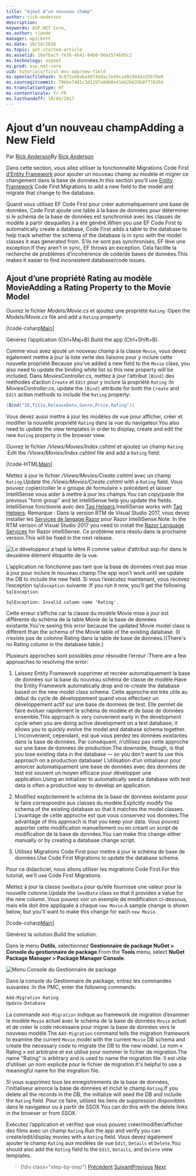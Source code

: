 ```yaml
---
title: "Ajout d’un nouveau champ"
author: rick-anderson
description: 
keywords: ASP.NET Core,
ms.author: riande
manager: wpickett
ms.date: 10/14/2016
ms.topic: get-started-article
ms.assetid: 16efbacf-fe7b-4b41-84b0-06a1574b95c2
ms.technology: aspnet
ms.prod: asp.net-core
uid: tutorials/first-mvc-app/new-field
ms.openlocfilehash: 9c872a48aba4974ddac2e49ca40c944da356f0e0
ms.sourcegitcommit: 79bbe7481c3d1297a0db8e41dd2b635b0f778264
ms.translationtype: HT
ms.contentlocale: fr-FR
ms.lasthandoff: 10/06/2017
---
```

# <a name="adding-a-new-field"></a><span data-ttu-id="f5e3c-103">Ajout d’un nouveau champ</span><span class="sxs-lookup"><span data-stu-id="f5e3c-103">Adding a New Field</span></span>

<span data-ttu-id="f5e3c-104">Par [Rick Anderson](https://twitter.com/RickAndMSFT)</span><span class="sxs-lookup"><span data-stu-id="f5e3c-104">By [Rick Anderson](https://twitter.com/RickAndMSFT)</span></span>

<span data-ttu-id="f5e3c-105">Dans cette section, vous allez utiliser la fonctionnalité Migrations Code First [d’Entity Framework](https://docs.microsoft.com/ef/core/get-started/aspnetcore/new-db) pour ajouter un nouveau champ au modèle et migrer ce changement dans la base de données.</span><span class="sxs-lookup"><span data-stu-id="f5e3c-105">In this section you'll use [Entity Framework](https://docs.microsoft.com/ef/core/get-started/aspnetcore/new-db) Code First Migrations to add a new field to the model and migrate that change to the database.</span></span>

<span data-ttu-id="f5e3c-106">Quand vous utilisez EF Code First pour créer automatiquement une base de données, Code First ajoute une table à la base de données pour déterminer si le schéma de la base de données est synchronisé avec les classes de modèle à partir desquelles il a été généré.</span><span class="sxs-lookup"><span data-stu-id="f5e3c-106">When you use EF Code First to automatically create a database, Code First adds a table to the database to help track whether the schema of the database is in sync with the model classes it was generated from.</span></span> <span data-ttu-id="f5e3c-107">S’ils ne sont pas synchronisés, EF lève une exception.</span><span class="sxs-lookup"><span data-stu-id="f5e3c-107">If they aren't in sync, EF throws an exception.</span></span> <span data-ttu-id="f5e3c-108">Cela facilite la recherche de problèmes d’incohérence de code/de bases de données.</span><span class="sxs-lookup"><span data-stu-id="f5e3c-108">This makes it easier to find inconsistent database/code issues.</span></span>

## <a name="adding-a-rating-property-to-the-movie-model"></a><span data-ttu-id="f5e3c-109">Ajout d’une propriété Rating au modèle Movie</span><span class="sxs-lookup"><span data-stu-id="f5e3c-109">Adding a Rating Property to the Movie Model</span></span>

<span data-ttu-id="f5e3c-110">Ouvrez le fichier *Models/Movie.cs* et ajoutez une propriété `Rating` :</span><span class="sxs-lookup"><span data-stu-id="f5e3c-110">Open the *Models/Movie.cs* file and add a `Rating` property:</span></span>

[!code-csharp[Main](start-mvc/sample/MvcMovie/Models/MovieDateRating.cs?highlight=11&range=7-18)]

<span data-ttu-id="f5e3c-111">Générez l’application (Ctrl+Maj+B).</span><span class="sxs-lookup"><span data-stu-id="f5e3c-111">Build the app (Ctrl+Shift+B).</span></span>

<span data-ttu-id="f5e3c-112">Comme vous avez ajouté un nouveau champ à la classe `Movie`, vous devez également mettre à jour la liste verte des liaisons pour y inclure cette nouvelle propriété.</span><span class="sxs-lookup"><span data-stu-id="f5e3c-112">Because you've added a new field to the `Movie` class, you also need to update the binding white list so this new property will be included.</span></span> <span data-ttu-id="f5e3c-113">Dans *MoviesController.cs*, mettez à jour l’attribut `[Bind]` des méthodes d’action `Create` et `Edit` pour y inclure la propriété `Rating` :</span><span class="sxs-lookup"><span data-stu-id="f5e3c-113">In *MoviesController.cs*, update the `[Bind]` attribute for both the `Create` and `Edit` action methods to include the `Rating` property:</span></span>

```csharp
[Bind("ID,Title,ReleaseDate,Genre,Price,Rating")]
   ```

<span data-ttu-id="f5e3c-114">Vous devez aussi mettre à jour les modèles de vue pour afficher, créer et modifier la nouvelle propriété `Rating` dans la vue du navigateur.</span><span class="sxs-lookup"><span data-stu-id="f5e3c-114">You also need to update the view templates in order to display, create and edit the new `Rating` property in the browser view.</span></span>

<span data-ttu-id="f5e3c-115">Ouvrez le fichier */Views/Movies/Index.cshtml* et ajoutez un champ `Rating` :</span><span class="sxs-lookup"><span data-stu-id="f5e3c-115">Edit the */Views/Movies/Index.cshtml* file and add a `Rating` field:</span></span>

[!code-HTML[Main](start-mvc/sample/MvcMovie/Views/Movies/IndexGenreRating.cshtml?highlight=17,39&range=24-64)]

<span data-ttu-id="f5e3c-116">Mettez à jour le fichier */Views/Movies/Create.cshtml* avec un champ `Rating`.</span><span class="sxs-lookup"><span data-stu-id="f5e3c-116">Update the */Views/Movies/Create.cshtml* with a `Rating` field.</span></span> <span data-ttu-id="f5e3c-117">Vous pouvez copier/coller le « groupe de formulaire » précédent et laisser IntelliSense vous aider à mettre à jour les champs.</span><span class="sxs-lookup"><span data-stu-id="f5e3c-117">You can copy/paste the previous "form group" and let intelliSense help you update the fields.</span></span> <span data-ttu-id="f5e3c-118">IntelliSense fonctionne avec des [Tag Helpers](xref:mvc/views/tag-helpers/intro).</span><span class="sxs-lookup"><span data-stu-id="f5e3c-118">IntelliSense works with [Tag Helpers](xref:mvc/views/tag-helpers/intro).</span></span> <span data-ttu-id="f5e3c-119">Remarque : Dans la version RTM de Visual Studio 2017, vous devez installer les [Services de langage Razor](https://marketplace.visualstudio.com/items?itemName=ms-madsk.RazorLanguageServices) pour Razor IntelliSense.</span><span class="sxs-lookup"><span data-stu-id="f5e3c-119">Note: In the RTM verison of Visual Studio 2017 you need to install the [Razor Language Services](https://marketplace.visualstudio.com/items?itemName=ms-madsk.RazorLanguageServices) for Razor intelliSense.</span></span> <span data-ttu-id="f5e3c-120">Ce problème sera résolu dans la prochaine version.</span><span class="sxs-lookup"><span data-stu-id="f5e3c-120">This will be fixed in the next release.</span></span>

![Le développeur a tapé la lettre R comme valeur d’attribut asp-for dans le deuxième élément étiquette de la vue.](new-field/_static/cr.png)

<span data-ttu-id="f5e3c-124">L’application ne fonctionne pas tant que la base de données n’est pas mise à jour pour inclure le nouveau champ.</span><span class="sxs-lookup"><span data-stu-id="f5e3c-124">The app won't work until we update the DB to include the new field.</span></span> <span data-ttu-id="f5e3c-125">Si vous l’exécutez maintenant, vous recevez l’exception `SqlException` suivante :</span><span class="sxs-lookup"><span data-stu-id="f5e3c-125">If you run it now, you'll get the following `SqlException`:</span></span>

`SqlException: Invalid column name 'Rating'.`

<span data-ttu-id="f5e3c-126">Cette erreur s’affiche car la classe du modèle Movie mise à jour est différente du schéma de la table Movie de la base de données existante.</span><span class="sxs-lookup"><span data-stu-id="f5e3c-126">You're seeing this error because the updated Movie model class is different than the schema of the Movie table of the existing database.</span></span> <span data-ttu-id="f5e3c-127">(Il n’existe pas de colonne Rating dans la table de base de données.)</span><span class="sxs-lookup"><span data-stu-id="f5e3c-127">(There's no Rating column in the database table.)</span></span>

<span data-ttu-id="f5e3c-128">Plusieurs approches sont possibles pour résoudre l’erreur :</span><span class="sxs-lookup"><span data-stu-id="f5e3c-128">There are a few approaches to resolving the error:</span></span>

1. <span data-ttu-id="f5e3c-129">Laissez Entity Framework supprimer et recréer automatiquement la base de données sur la base du nouveau schéma de classe de modèle.</span><span class="sxs-lookup"><span data-stu-id="f5e3c-129">Have the Entity Framework automatically drop and re-create the database based on the new model class schema.</span></span> <span data-ttu-id="f5e3c-130">Cette approche est très utile au début du cycle de développement quand vous effectuez un développement actif sur une base de données de test. Elle permet de faire évoluer rapidement le schéma de modèle et de base de données ensemble.</span><span class="sxs-lookup"><span data-stu-id="f5e3c-130">This approach is very convenient early in the development cycle when you are doing active development on a test database; it allows you to quickly evolve the model and database schema together.</span></span> <span data-ttu-id="f5e3c-131">L’inconvénient, cependant, est que vous perdez les données existantes dans la base de données. Par conséquent, n’utilisez pas cette approche sur une base de données de production.</span><span class="sxs-lookup"><span data-stu-id="f5e3c-131">The downside, though, is that you lose existing data in the database — so you don't want to use this approach on a production database!</span></span> <span data-ttu-id="f5e3c-132">L’utilisation d’un initialiseur pour amorcer automatiquement une base de données avec des données de test est souvent un moyen efficace pour développer une application.</span><span class="sxs-lookup"><span data-stu-id="f5e3c-132">Using an initializer to automatically seed a database with test data is often a productive way to develop an application.</span></span>

2. <span data-ttu-id="f5e3c-133">Modifiez explicitement le schéma de la base de données existante pour le faire correspondre aux classes du modèle.</span><span class="sxs-lookup"><span data-stu-id="f5e3c-133">Explicitly modify the schema of the existing database so that it matches the model classes.</span></span> <span data-ttu-id="f5e3c-134">L’avantage de cette approche est que vous conservez vos données.</span><span class="sxs-lookup"><span data-stu-id="f5e3c-134">The advantage of this approach is that you keep your data.</span></span> <span data-ttu-id="f5e3c-135">Vous pouvez apporter cette modification manuellement ou en créant un script de modification de la base de données.</span><span class="sxs-lookup"><span data-stu-id="f5e3c-135">You can make this change either manually or by creating a database change script.</span></span>

3. <span data-ttu-id="f5e3c-136">Utilisez Migrations Code First pour mettre à jour le schéma de base de données.</span><span class="sxs-lookup"><span data-stu-id="f5e3c-136">Use Code First Migrations to update the database schema.</span></span>

<span data-ttu-id="f5e3c-137">Pour ce didacticiel, nous allons utiliser les migrations Code First.</span><span class="sxs-lookup"><span data-stu-id="f5e3c-137">For this tutorial, we'll use Code First Migrations.</span></span>

<span data-ttu-id="f5e3c-138">Mettez à jour la classe `SeedData` pour qu’elle fournisse une valeur pour la nouvelle colonne.</span><span class="sxs-lookup"><span data-stu-id="f5e3c-138">Update the `SeedData` class so that it provides a value for the new column.</span></span> <span data-ttu-id="f5e3c-139">Vous pouvez voir un exemple de modification ci-dessous, mais elle doit être appliquée à chaque `new Movie`.</span><span class="sxs-lookup"><span data-stu-id="f5e3c-139">A sample change is shown below, but you'll want to make this change for each `new Movie`.</span></span>

[!code-csharp[Main](start-mvc/sample/MvcMovie/Models/SeedDataRating.cs?name=snippet1&highlight=6)]

<span data-ttu-id="f5e3c-140">Générez la solution.</span><span class="sxs-lookup"><span data-stu-id="f5e3c-140">Build the solution.</span></span>

<span data-ttu-id="f5e3c-141">Dans le menu **Outils**, sélectionnez **Gestionnaire de package NuGet > Console du gestionnaire de package**.</span><span class="sxs-lookup"><span data-stu-id="f5e3c-141">From the **Tools** menu, select **NuGet Package Manager > Package Manager Console**.</span></span>

  ![Menu Console du Gestionnaire de package](adding-model/_static/pmc.png)

<span data-ttu-id="f5e3c-143">Dans la console du Gestionnaire de package, entrez les commandes suivantes :</span><span class="sxs-lookup"><span data-stu-id="f5e3c-143">In the PMC, enter the following commands:</span></span>

```powershell
Add-Migration Rating
Update-Database
```

<span data-ttu-id="f5e3c-144">La commande `Add-Migration` indique au framework de migration d’examiner le modèle `Movie` actuel avec le schéma de la base de données `Movie` actuel et de créer le code nécessaire pour migrer la base de données vers le nouveau modèle.</span><span class="sxs-lookup"><span data-stu-id="f5e3c-144">The `Add-Migration` command tells the migration framework to examine the current `Movie` model with the current `Movie` DB schema and create the necessary code to migrate the DB to the new model.</span></span> <span data-ttu-id="f5e3c-145">Le nom « Rating » est arbitraire et est utilisé pour nommer le fichier de migration.</span><span class="sxs-lookup"><span data-stu-id="f5e3c-145">The name "Rating" is arbitrary and is used to name the migration file.</span></span> <span data-ttu-id="f5e3c-146">Il est utile d’utiliser un nom explicite pour le fichier de migration.</span><span class="sxs-lookup"><span data-stu-id="f5e3c-146">It's helpful to use a meaningful name for the migration file.</span></span>

<span data-ttu-id="f5e3c-147">Si vous supprimez tous les enregistrements de la base de données, l’initialiseur amorce la base de données et inclut le champ `Rating`.</span><span class="sxs-lookup"><span data-stu-id="f5e3c-147">If you delete all the records in the DB, the initialize will seed the DB and include the `Rating` field.</span></span> <span data-ttu-id="f5e3c-148">Pour ce faire, utilisez les liens de suppression disponibles dans le navigateur ou à partir de SSOX.</span><span class="sxs-lookup"><span data-stu-id="f5e3c-148">You can do this with the delete links in the browser or from SSOX.</span></span>

<span data-ttu-id="f5e3c-149">Exécutez l’application et vérifiez que vous pouvez créer/modifier/afficher des films avec un champ `Rating`.</span><span class="sxs-lookup"><span data-stu-id="f5e3c-149">Run the app and verify you can create/edit/display movies with a `Rating` field.</span></span> <span data-ttu-id="f5e3c-150">Vous devez également ajouter le champ `Rating` aux modèles de vue `Edit`, `Details` et `Delete`.</span><span class="sxs-lookup"><span data-stu-id="f5e3c-150">You should also add the `Rating` field to the `Edit`, `Details`, and `Delete` view templates.</span></span>

>[!div class="step-by-step"]
<span data-ttu-id="f5e3c-151">[Précédent](search.md)
[Suivant](validation.md)</span><span class="sxs-lookup"><span data-stu-id="f5e3c-151">[Previous](search.md)
[Next](validation.md)</span></span>  
